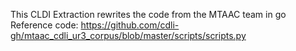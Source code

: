 This CLDI Extraction rewrites the code from the MTAAC team in go 
Reference code: https://github.com/cdli-gh/mtaac_cdli_ur3_corpus/blob/master/scripts/scripts.py